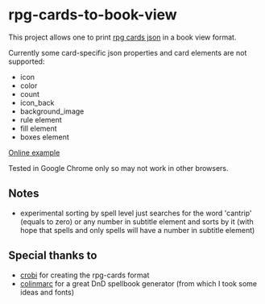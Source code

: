 # rpg-cards-to-book-view

This project allows one to print [rpg cards json](https://crobi.github.io/rpg-cards/) in a book view format.

Currently some card-specific json properties and card elements are not supported:

- icon
- color
- count
- icon_back
- background_image
- rule element
- fill element
- boxes element

[Online example](https://arwyl.github.io/rpg-cards-to-book-view/dist/index.html)

Tested in Google Chrome only so may not work in other browsers.


## Notes
- experimental sorting by spell level just searches for the word 'cantrip' (equals to zero) or any number in subtitle element and sorts by it (with hope that spells and only spells will have a number in subtitle element)


## Special thanks to

- [crobi](https://github.com/crobi) for creating the rpg-cards format
- [colinmarc](https://github.com/colinmarc) for a great DnD spellbook generator (from which I took some ideas and fonts)
